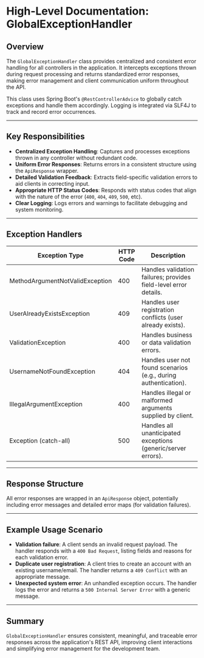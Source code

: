 # High-Level Documentation: GlobalExceptionHandler

## Overview

The `GlobalExceptionHandler` class provides centralized and consistent error handling for all controllers in the application. It intercepts exceptions thrown during request processing and returns standardized error responses, making error management and client communication uniform throughout the API.

This class uses Spring Boot's `@RestControllerAdvice` to globally catch exceptions and handle them accordingly. Logging is integrated via SLF4J to track and record error occurrences.

---

## Key Responsibilities

- **Centralized Exception Handling**: Captures and processes exceptions thrown in any controller without redundant code.
- **Uniform Error Responses**: Returns errors in a consistent structure using the `ApiResponse` wrapper.
- **Detailed Validation Feedback**: Extracts field-specific validation errors to aid clients in correcting input.
- **Appropriate HTTP Status Codes**: Responds with status codes that align with the nature of the error (`400`, `404`, `409`, `500`, etc).
- **Clear Logging**: Logs errors and warnings to facilitate debugging and system monitoring.

---

## Exception Handlers

| Exception Type                           | HTTP Code  | Description                                                        |
|------------------------------------------|------------|--------------------------------------------------------------------|
| MethodArgumentNotValidException          | 400        | Handles validation failures; provides field-level error details.    |
| UserAlreadyExistsException               | 409        | Handles user registration conflicts (user already exists).          |
| ValidationException                      | 400        | Handles business or data validation errors.                        |
| UsernameNotFoundException                | 404        | Handles user not found scenarios (e.g., during authentication).     |
| IllegalArgumentException                 | 400        | Handles illegal or malformed arguments supplied by client.          |
| Exception (catch-all)                    | 500        | Handles all unanticipated exceptions (generic/server errors).       |

---

## Response Structure

All error responses are wrapped in an `ApiResponse` object, potentially including error messages and detailed error maps (for validation failures).

---

## Example Usage Scenario

- **Validation failure**: A client sends an invalid request payload. The handler responds with a `400 Bad Request`, listing fields and reasons for each validation error.
- **Duplicate user registration**: A client tries to create an account with an existing username/email. The handler returns a `409 Conflict` with an appropriate message.
- **Unexpected system error**: An unhandled exception occurs. The handler logs the error and returns a `500 Internal Server Error` with a generic message.

---

## Summary

`GlobalExceptionHandler` ensures consistent, meaningful, and traceable error responses across the application's REST API, improving client interactions and simplifying error management for the development team.